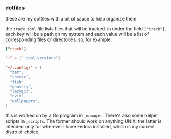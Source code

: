 ### dotfiles
these are my dotfiles with a bit of sauce to help organize them

the `track.toml` file lists files that will be tracked. in under the field `["track"]`, each key will be a path on my system and each value will be a list of corresponding files or directories. so, for example:

```toml
["track"]

"~" = [".tool-versions"]

"~/.config/" = [
  "bat",
  "cosmic",
  "fish",
  "ghostty",
  "lazygit",
  "nvim",
  "wallpapers",
]
```
this is worked on by a Go program in `_manager`. There's also some helper scripts in `_scripts`. The former should work on anything UNIX, the latter is intended only for wherever I have Fedora installed, which is my current distro of choice.
